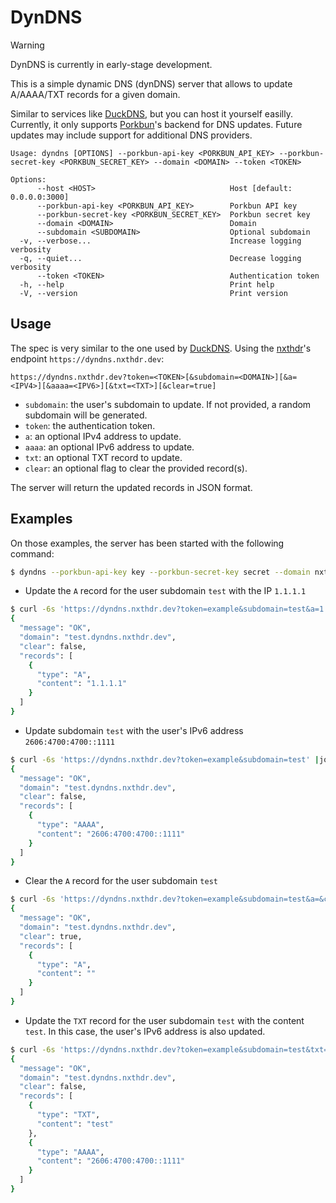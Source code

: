 # DynDNS

> [!WARNING]
> DynDNS is currently in early-stage development.

This is a simple dynamic DNS (dynDNS) server that allows to update A/AAAA/TXT records for a given domain.

Similar to services like [DuckDNS](https://www.duckdns.org/), but you can host it yourself easilly. Currently, it only supports [Porkbun](https://porkbun.com/)'s backend for DNS updates. Future updates may include support for additional DNS providers.

```
Usage: dyndns [OPTIONS] --porkbun-api-key <PORKBUN_API_KEY> --porkbun-secret-key <PORKBUN_SECRET_KEY> --domain <DOMAIN> --token <TOKEN>

Options:
      --host <HOST>                              Host [default: 0.0.0.0:3000]
      --porkbun-api-key <PORKBUN_API_KEY>        Porkbun API key
      --porkbun-secret-key <PORKBUN_SECRET_KEY>  Porkbun secret key
      --domain <DOMAIN>                          Domain
      --subdomain <SUBDOMAIN>                    Optional subdomain
  -v, --verbose...                               Increase logging verbosity
  -q, --quiet...                                 Decrease logging verbosity
      --token <TOKEN>                            Authentication token
  -h, --help                                     Print help
  -V, --version                                  Print version
```

## Usage

The spec is very similar to the one used by [DuckDNS](https://www.duckdns.org/spec.jsp).
Using the [nxthdr](https://nxthdr.dev)'s endpoint `https://dyndns.nxthdr.dev`:

```
https://dyndns.nxthdr.dev?token=<TOKEN>[&subdomain=<DOMAIN>][&a=<IPV4>][&aaaa=<IPV6>][&txt=<TXT>][&clear=true]
```

- `subdomain`: the user's subdomain to update. If not provided, a random subdomain will be generated.
- `token`: the authentication token.
- `a`: an optional IPv4 address to update.
- `aaaa`: an optional IPv6 address to update.
- `txt`: an optional TXT record to update.
- `clear`: an optional flag to clear the provided record(s).

The server will return the updated records in JSON format.

## Examples

On those examples, the server has been started with the following command:

```sh
$ dyndns --porkbun-api-key key --porkbun-secret-key secret --domain nxthdr.dev --subdomain dyndns --token example
```

* Update the `A` record for the user subdomain `test` with the IP `1.1.1.1`

```sh
$ curl -6s 'https://dyndns.nxthdr.dev?token=example&subdomain=test&a=1.1.1.1' |jq
{
  "message": "OK",
  "domain": "test.dyndns.nxthdr.dev",
  "clear": false,
  "records": [
    {
      "type": "A",
      "content": "1.1.1.1"
    }
  ]
}
```

* Update subdomain `test` with the user's IPv6 address `2606:4700:4700::1111`

```sh
$ curl -6s 'https://dyndns.nxthdr.dev?token=example&subdomain=test' |jq
{
  "message": "OK",
  "domain": "test.dyndns.nxthdr.dev",
  "clear": false,
  "records": [
    {
      "type": "AAAA",
      "content": "2606:4700:4700::1111"
    }
  ]
}
```

* Clear the `A` record for the user subdomain `test`

```sh
$ curl -6s 'https://dyndns.nxthdr.dev?token=example&subdomain=test&a=&clear=true' |jq
{
  "message": "OK",
  "domain": "test.dyndns.nxthdr.dev",
  "clear": true,
  "records": [
    {
      "type": "A",
      "content": ""
    }
  ]
}
```

* Update the `TXT` record for the user subdomain `test` with the content `test`. In this case, the user's IPv6 address is also updated.
```sh
$ curl -6s 'https://dyndns.nxthdr.dev?token=example&subdomain=test&txt=test' |jq
{
  "message": "OK",
  "domain": "test.dyndns.nxthdr.dev",
  "clear": false,
  "records": [
    {
      "type": "TXT",
      "content": "test"
    },
    {
      "type": "AAAA",
      "content": "2606:4700:4700::1111"
    }
  ]
}
```
